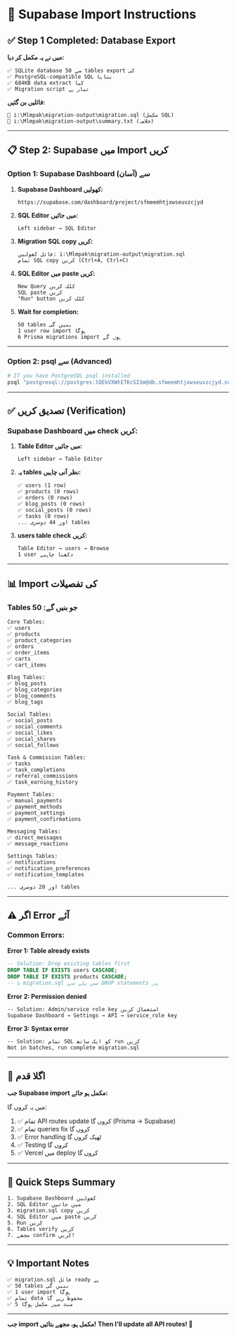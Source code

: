# 🚀 Supabase Import Instructions

## ✅ Step 1 Completed: Database Export

**میں نے یہ مکمل کر دیا:**
```
✅ SQLite database سے 50 tables export کی
✅ PostgreSQL-compatible SQL بنایا
✅ 684KB data extract کیا
✅ Migration script تیار ہے
```

**فائلیں بن گئیں:**
```
📄 i:\Mlmpak\migration-output\migration.sql (مکمل SQL)
📄 i:\Mlmpak\migration-output\summary.txt (خلاصہ)
```

---

## 📋 Step 2: Supabase میں Import کریں

### **Option 1: Supabase Dashboard سے (آسان)**

1. **Supabase Dashboard کھولیں:**
   ```
   https://supabase.com/dashboard/project/sfmeemhtjxwseuvzcjyd
   ```

2. **SQL Editor میں جائیں:**
   ```
   Left sidebar → SQL Editor
   ```

3. **Migration SQL copy کریں:**
   ```
   فائل کھولیں: i:\Mlmpak\migration-output\migration.sql
   تمام SQL copy کریں (Ctrl+A, Ctrl+C)
   ```

4. **SQL Editor میں paste کریں:**
   ```
   New Query کلک کریں
   SQL paste کریں
   "Run" button کلک کریں
   ```

5. **Wait for completion:**
   ```
   50 tables بنیں گی
   1 user row import ہوگا
   6 Prisma migrations import ہوں گے
   ```

---

### **Option 2: psql سے (Advanced)**

```bash
# If you have PostgreSQL psql installed
psql "postgresql://postgres:lOEkVXWtETKcSISm@db.sfmeemhtjxwseuvzcjyd.supabase.co:5432/postgres?sslmode=require" -f migration-output/migration.sql
```

---

## ✅ تصدیق کریں (Verification)

### **Supabase Dashboard میں check کریں:**

1. **Table Editor میں جائیں:**
   ```
   Left sidebar → Table Editor
   ```

2. **یہ tables نظر آنی چاہیں:**
   ```
   ✅ users (1 row)
   ✅ products (0 rows)
   ✅ orders (0 rows)
   ✅ blog_posts (0 rows)
   ✅ social_posts (0 rows)
   ✅ tasks (0 rows)
   ... اور 44 دوسری tables
   ```

3. **users table check کریں:**
   ```
   Table Editor → users → Browse
   1 user دکھنا چاہیے
   ```

---

## 📊 Import کی تفصیلات

### **Tables جو بنیں گے: 50**

```
Core Tables:
✅ users
✅ products
✅ product_categories
✅ orders
✅ order_items
✅ carts
✅ cart_items

Blog Tables:
✅ blog_posts
✅ blog_categories
✅ blog_comments
✅ blog_tags

Social Tables:
✅ social_posts
✅ social_comments
✅ social_likes
✅ social_shares
✅ social_follows

Task & Commission Tables:
✅ tasks
✅ task_completions
✅ referral_commissions
✅ task_earning_history

Payment Tables:
✅ manual_payments
✅ payment_methods
✅ payment_settings
✅ payment_confirmations

Messaging Tables:
✅ direct_messages
✅ message_reactions

Settings Tables:
✅ notifications
✅ notification_preferences
✅ notification_templates

... اور 20 دوسری tables
```

---

## ⚠️ اگر Error آئے

### **Common Errors:**

**Error 1: Table already exists**
```sql
-- Solution: Drop existing tables first
DROP TABLE IF EXISTS users CASCADE;
DROP TABLE IF EXISTS products CASCADE;
-- یا migration.sql میں پہلے سے DROP statements ہیں
```

**Error 2: Permission denied**
```
-- Solution: Admin/service role key استعمال کریں
Supabase Dashboard → Settings → API → service_role key
```

**Error 3: Syntax error**
```
-- Solution: تمام SQL کو ایک ساتھ run کریں
Not in batches, run complete migration.sql
```

---

## 🎯 اگلا قدم

**جب Supabase import مکمل ہو جائے:**

میں یہ کروں گا:
1. ✅ تمام API routes update کروں گا (Prisma → Supabase)
2. ✅ تمام queries fix کروں گا
3. ✅ Error handling ٹھیک کروں گا
4. ✅ Testing کروں گا
5. ✅ Vercel میں deploy کروں گا

---

## 📝 Quick Steps Summary

```
1. Supabase Dashboard کھولیں
2. SQL Editor میں جائیں
3. migration.sql copy کریں
4. SQL Editor میں paste کریں
5. Run کریں
6. Tables verify کریں
7. مجھے confirm کریں!
```

---

## 💡 Important Notes

```
✅ migration.sql فائل ready ہے
✅ 50 tables بنیں گی
✅ 1 user import ہوگا
✅ تمام data محفوظ رہے گا
✅ 5 منٹ میں مکمل ہوگا
```

---

**جب import مکمل ہو، مجھے بتائیں!**
**Then I'll update all API routes! 🚀**
